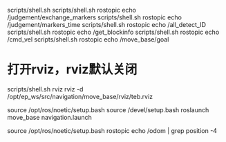 scripts/shell.sh
scripts/shell.sh rostopic echo /judgement/exchange_markers
scripts/shell.sh rostopic echo /judgement/markers_time
scripts/shell.sh rostopic echo /all_detect_ID
scripts/shell.sh rostopic echo /get_blockinfo
scripts/shell.sh rostopic echo /cmd_vel
scripts/shell.sh rostopic echo /move_base/goal
# 打开rviz，rviz默认关闭
scripts/shell.sh rviz rviz -d /opt/ep_ws/src/navigation/move_base/rviz/teb.rviz

source /opt/ros/noetic/setup.bash
source /devel/setup.bash
roslaunch move_base navigation.launch

source /opt/ros/noetic/setup.bash
rostopic echo /odom | grep position -4